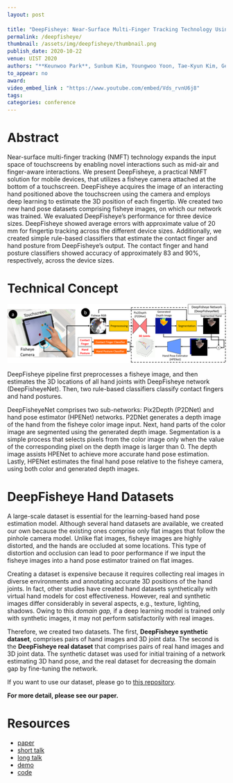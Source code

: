```yaml
---
layout: post

title: "DeepFisheye: Near-Surface Multi-Finger Tracking Technology Using Fisheye Camera"
permalink: /deepfisheye/
thumbnail: /assets/img/deepfisheye/thumbnail.png
publish_date: 2020-10-22
venue: UIST 2020
authors: "**Keunwoo Park**, Sunbum Kim, Youngwoo Yoon, Tae-Kyun Kim, Geehyuk Lee"
to_appear: no
award:
video_embed_link : "https://www.youtube.com/embed/Vds_rvnU6j8"
tags:
categories: conference
---
```

# Abstract
Near-surface multi-finger tracking (NMFT) technology expands the input space of touchscreens by enabling novel interactions such as mid-air and finger-aware interactions. We present DeepFisheye, a practical NMFT solution for mobile devices, that utilizes a fisheye camera attached at the bottom of a touchscreen. DeepFisheye acquires the image of an interacting hand positioned above the touchscreen using the camera and employs deep learning to estimate the 3D position of each fingertip. We created two new hand pose datasets comprising fisheye images, on which our network was trained. We evaluated DeepFisheye’s performance for three device sizes. DeepFisheye showed average errors with approximate value of 20 mm for fingertip tracking across the different device sizes. Additionally, we created simple rule-based classifiers that estimate the contact finger and hand posture from DeepFisheye’s output. The contact finger and hand posture classifiers showed accuracy of approximately 83 and 90%, respectively, across the device sizes.

# Technical Concept
![prototype](/assets/img/deepfisheye/technical_concept.png)

DeepFisheye pipeline first preprocesses a fisheye image, and then estimates the 3D locations of all hand joints with DeepFisheye network (DeepFisheyeNet). Then, two rule-based classifiers classify contact fingers and hand postures.

DeepFisheyeNet comprises two sub-networks: Pix2Depth (P2DNet) and hand pose estimator (HPENet) networks. P2DNet generates a depth image of the hand from the fisheye color image input. Next, hand parts of the color image are segmented using the generated depth image. Segmentation is a simple process that selects pixels from the color image only when the value of the corresponding pixel on the depth image is larger than 0. The depth image assists HPENet to achieve more accurate hand pose estimation. Lastly, HPENet estimates the final hand pose relative to the fisheye camera, using both color and generated depth images.

# DeepFisheye Hand Datasets

A large-scale dataset is essential for the learning-based hand pose estimation model. Although several hand datasets are available, we created our own because the existing ones comprise only flat images that follow the pinhole camera model. Unlike flat images, fisheye images are highly distorted, and the hands are occluded at some locations. This type of distortion and occlusion can lead to poor performance if we input the fisheye images into a hand pose estimator trained on flat images.

Creating a dataset is expensive because it requires collecting real images in diverse environments and annotating accurate 3D positions of the hand joints. In fact, other studies have created hand datasets synthetically with virtual hand models for cost effectiveness. However, real and synthetic images differ considerably in several aspects, e.g., texture, lighting, shadows. Owing to this *domain gap,* if a deep learning model is trained only with synthetic images, it may not perform satisfactorily with real images.

Therefore, we created two datasets. The first, **DeepFisheye synthetic dataset**, comprises pairs of hand images and 3D joint data. The second is the **DeepFisheye real dataset** that comprises pairs of real hand images and 3D joint data. The synthetic dataset was used for initial training of a network estimating 3D hand pose, and the real dataset for decreasing the domain gap by fine-tuning the network.

If you want to use our dataset, please go to [this repository](https://github.com/KeunwooPark/DeepFisheyeDataset).

**For more detail, please see our paper.**

# Resources
- [paper](https://dl.acm.org/doi/10.1145/3379337.3415818)
- [short talk](https://youtu.be/5gbf8Vztjzc)
- [long talk](https://youtu.be/8W3OpxIXpQg)
- [demo](https://youtu.be/thmtBKEazxw)
- [code](https://github.com/KAIST-HCIL/DeepFisheyeNet)
